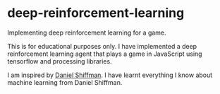 # deep-reinforcement-learning
Implementing deep reinforcement learning for a game.

This is for educational purposes only. I have implemented a deep reinforcement learning agent that plays a game in JavaScript using
tensorflow and processing libraries.

I am inspired by [Daniel Shiffman](https://natureofcode.com/book/). I have learnt everything I know about machine learning from Daniel Shiffman.
